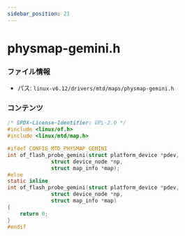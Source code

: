 ```yaml
---
sidebar_position: 21
---
```

# physmap-gemini.h

### ファイル情報

- パス: `linux-v6.12/drivers/mtd/maps/physmap-gemini.h`

### コンテンツ

```h
/* SPDX-License-Identifier: GPL-2.0 */
#include <linux/of.h>
#include <linux/mtd/map.h>

#ifdef CONFIG_MTD_PHYSMAP_GEMINI
int of_flash_probe_gemini(struct platform_device *pdev,
			  struct device_node *np,
			  struct map_info *map);
#else
static inline
int of_flash_probe_gemini(struct platform_device *pdev,
			  struct device_node *np,
			  struct map_info *map)
{
	return 0;
}
#endif

```
